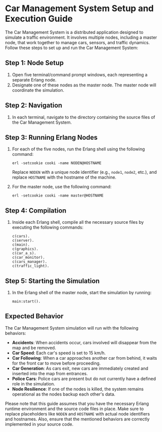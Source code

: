 # Car Management System Setup and Execution Guide

The Car Management System is a distributed application designed to simulate a traffic environment. It involves multiple nodes, including a master node, that work together to manage cars, sensors, and traffic dynamics. Follow these steps to set up and run the Car Management System:

## Step 1: Node Setup

1. Open five terminal/command prompt windows, each representing a separate Erlang node.
2. Designate one of these nodes as the master node. The master node will coordinate the simulation.

## Step 2: Navigation

1. In each terminal, navigate to the directory containing the source files of the Car Management System.

## Step 3: Running Erlang Nodes

1. For each of the five nodes, run the Erlang shell using the following command:
   
   ```
   erl -setcookie cooki -name NODEN@HOSTNAME
   ```
   
   Replace `NODEN` with a unique node identifier (e.g., `node1`, `node2`, etc.), and replace `HOSTNAME` with the hostname of the machine.

2. For the master node, use the following command:

   ```
   erl -setcookie cooki -name master@HOSTNAME
   ```

## Step 4: Compilation

1. Inside each Erlang shell, compile all the necessary source files by executing the following commands:

   ```
   c(cars).
   c(server).
   c(main).
   c(graphics).
   c(car_a_s).
   c(car_monitor).
   c(cars_manager).
   c(traffic_light).
   ```

## Step 5: Starting the Simulation

1. In the Erlang shell of the master node, start the simulation by running:

   ```
   main:start().
   ```

## Expected Behavior

The Car Management System simulation will run with the following behaviors:

- **Accidents**: When accidents occur, cars involved will disappear from the map and be removed.
- **Car Speed**: Each car's speed is set to 15 km/h.
- **Car Following**: When a car approaches another car from behind, it waits for the front car to move before proceeding.
- **Car Generation**: As cars exit, new cars are immediately created and inserted into the map from entrances.
- **Police Cars**: Police cars are present but do not currently have a defined role in the simulation.
- **Node Resilience**: If one of the nodes is killed, the system remains operational as the nodes backup each other's data.

Please note that this guide assumes that you have the necessary Erlang runtime environment and the source code files in place. Make sure to replace placeholders like `NODEN` and `HOSTNAME` with actual node identifiers and hostnames. Also, ensure that the mentioned behaviors are correctly implemented in your source code.
